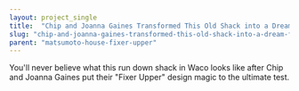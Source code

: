 ```yaml
---
layout: project_single
title:  "Chip and Joanna Gaines Transformed This Old Shack into a Dream Farmhouse"
slug: "chip-and-joanna-gaines-transformed-this-old-shack-into-a-dream-farmhouse"
parent: "matsumoto-house-fixer-upper"
---
```

You'll never believe what this run down shack in Waco looks like after Chip and Joanna Gaines put their "Fixer Upper" design magic to the ultimate test.